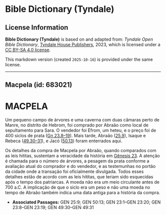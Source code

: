 # Bible Dictionary (Tyndale)

## License Information

**Bible Dictionary (Tyndale)** is based on and adapted from: _Tyndale Open Bible Dictionary_, [Tyndale House Publishers](https://tyndaleopenresources.com/), 2023, which is licensed under a [CC BY-SA 4.0 license](https://creativecommons.org/licenses/by-sa/4.0/legalcode.en).

This markdown version (created `2025-10-16`) is provided under the same license.



--------------------------------

## Macpela (id: 683021)

MACPELA
=======

Um pequeno campo de árvores e uma caverna com duas câmaras perto de Manre, no distrito de Hebrom, foi comprado por Abraão como local de sepultamento para Sara. O vendedor foi Efrom, um heteu, e o preço foi de 400 siclos de prata ([Gn 23\.8–19](https://ref.ly/Gen23:8-Gen23:19)). Mais tarde, Abraão ([25\.9](https://ref.ly/Gen25:9)), Isaque e Rebeca ([49\.30–31](https://ref.ly/Gen49:30-Gen49:31)), e Jacó ([50\.13](https://ref.ly/Gen50:13)) foram enterrados aqui.

Os detalhes da compra de Macpela por Abraão, quando comparados com as leis hititas, sustentam a veracidade da história em [Gênesis 23](https://ref.ly/Gen23:1-Gen23:20). A atenção é chamada para o número de árvores, a pesagem da prata conforme a avaliação atual do comprador e do vendedor, e as testemunhas no portão da cidade onde a transação foi oficialmente divulgada. Todos esses detalhes estão de acordo com as leis hititas, que teriam sido esquecidas após o tempo dos patriarcas. A moeda não era um meio circulante antes de 700 a.C. A implicação de que o siclo era um peso e não uma moeda no tempo de Abraão também indica uma data antiga para a história da compra.

* **Associated Passages:** GEN 25:9; GEN 50:13; GEN 23:1–GEN 23:20; GEN 23:8–GEN 23:19; GEN 49:30–GEN 49:31

